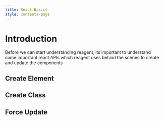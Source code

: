 ```yaml
---
title: React Basics
style: contents-page
---
```


# Introduction

Before we can start understanding reagent, its important to understand some 
important react APIs which reagent uses behind the scenes to create and
update the components

## Create Element

## Create Class

## Force Update